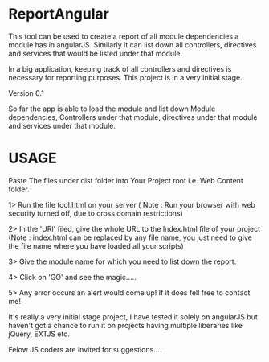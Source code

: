 ReportAngular
=============
This tool can be used to create a report of all module dependencies a module has in angularJS. Similarly it can list down all controllers, directives and services that would be listed under that module. 

In a big application, keeping track of all controllers and directives is necessary for reporting purposes.
This project is in a very initial stage. 

Version 0.1

So far the app is able to load the module and list down Module dependencies, Controllers under that module, directives under that module and services under that module.

USAGE
======

Paste The files under dist folder into Your Project root i.e. Web Content folder.

1> Run the file tool.html on your server ( Note : Run your browser with web security turned off, due to cross domain restrictions)

2> In the 'URl' filed, give the whole URL to the Index.html file of your project (Note : index.html can be replaced by any file name, you just need to give the file name where you have loaded all your scripts)

3> Give the module name for which you need to list down the report.

4> Click on 'GO' and see the magic.....

5> Any error occurs an alert would come up! If it does fell free to contact me!

It's really a very initial stage project, I have tested it solely on angularJS but haven't got a chance to run it on projects having multiple liberaries like jQuery,  EXTJS etc.


Felow JS coders are invited for suggestions....
